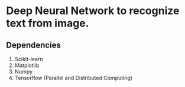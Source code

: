 # Deep Neural Network to recognize text from image.

## Dependencies
1. Scikit-learn
2. Matplotlib
3. Numpy
3. Tensorflow (Parallel and Distributed Computing)
